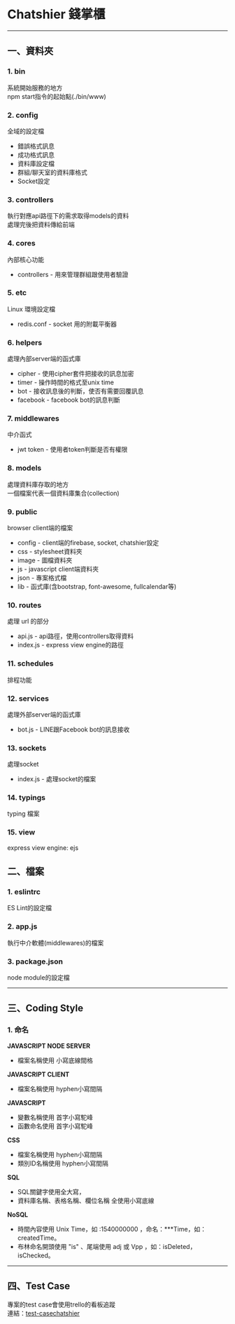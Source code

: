 # Chatshier 錢掌櫃
------------
## **一、資料夾**
### 1. bin
系統開始服務的地方  
npm start指令的起始點(./bin/www)

### 2. config
全域的設定檔

* 錯誤格式訊息
* 成功格式訊息  
* 資料庫設定檔  
* 群組/聊天室的資料庫格式  
* Socket設定

### 3. controllers
執行對應api路徑下的需求取得models的資料  
處理完後把資料傳給前端

### 4. cores
內部核心功能  

* controllers - 用來管理群組跟使用者驗證

### 5. etc
Linux 環境設定檔

* redis.conf - socket 用的附載平衡器

### 6. helpers
處理內部server端的函式庫

* cipher - 使用cipher套件把接收的訊息加密
* timer - 操作時間的格式至unix time
* bot - 接收訊息後的判斷，使否有需要回覆訊息
* facebook - facebook bot的訊息判斷

### 7. middlewares
中介函式

* jwt token - 使用者token判斷是否有權限

### 8. models
處理資料庫存取的地方  
一個檔案代表一個資料庫集合(collection)

### 9. public
browser client端的檔案

* config - client端的firebase, socket, chatshier設定
* css - stylesheet資料夾
* image - 圖檔資料夾
* js - javascript client端資料夾
* json - 專案格式檔
* lib - 函式庫(含bootstrap, font-awesome, fullcalendar等)

### 10. routes
處理 url 的部分 

* api.js - api路徑，使用controllers取得資料
* index.js - express view engine的路徑

### 11. schedules
排程功能

### 12. services
處理外部server端的函式庫

* bot.js - LINE跟Facebook bot的訊息接收

### 13. sockets
處理socket

* index.js - 處理socket的檔案

### 14. typings
typing 檔案

### 15. view
express view engine: ejs

## **二、檔案**

### 1. eslintrc
ES Lint的設定檔

### 2. app.js
執行中介軟體(middlewares)的檔案

### 3. package.json
node module的設定檔

------------
## **三、Coding Style**
### 1. 命名
**JAVASCRIPT NODE SERVER**

* 檔案名稱使用 小寫底線間格


**JAVASCRIPT CLIENT**

* 檔案名稱使用 hyphen小寫間隔


**JAVASCRIPT**

* 變數名稱使用 首字小寫駝峰
* 函數命名使用 首字小寫駝峰

**CSS**

* 檔案名稱使用 hyphen小寫間隔
* 類別ID名稱使用 hyphen小寫間隔

**SQL**

* SQL關鍵字使用全大寫，
* 資料庫名稱、表格名稱、欄位名稱 全使用小寫底線

**NoSQL**

* 時間內容使用 Unix Time，如 :1540000000 ，命名：***Time，如：createdTime。
* 布林命名開頭使用 "is" 、尾端使用 adj 或 Vpp ，如：isDeleted，isChecked。
------------
## **四、Test Case**
專案的test case會使用trello的看板追蹤  
連結：[test-casechatshier](https://trello.com/b/lanbapYw/test-casechatshier)